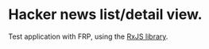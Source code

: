 # Hacker news list/detail view.
Test application with FRP, using the [RxJS library](https://github.com/ReactiveX/RxJS).
